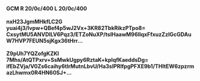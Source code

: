 #### GCM R 20/0c/400 L 20/0c/400
**nxH23JgmMHkfLC2G**<br/>**yuai4j3/Ivpw+QBef4p5wJ2Vx+3KR82TbkRikzPTpo8=**<br/>**CxsytMU5ANVDILV6Pqz3/ETZoNuXP/tslHaawM96IlqxFfxuzZzIGcGDAuW7HVP7FEUN5sjKgx36tHrr...**<br/><br/>
**Z9pUh7YQZofgKZKl**<br/>**7Mhs/AtQTPxrv+SsMwkUgpy6RztaK+kpIqfKaeddsDg=**<br/>**ifEbZVja/V0Zs6caihy6tlrMutnLbvU/Ha3slPRlfpgPFXE9b1/THItEW6zpzrmazLhwmx0R4HN60SJ+...**